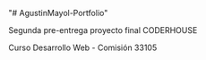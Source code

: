 "# AgustinMayol-Portfolio"

Segunda pre-entrega proyecto final CODERHOUSE 

Curso Desarrollo Web - Comisión 33105
